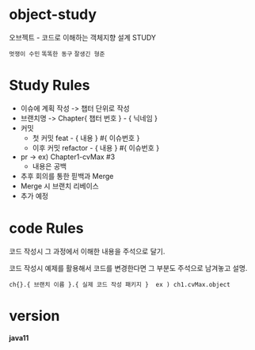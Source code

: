 # object-study
오브젝트 - 코드로 이해하는 객체지향 설계 STUDY

`멋쟁이 수민`
`똑똑한 동구`
`잘생긴 형준`

# Study Rules

- 이슈에 계획 작성 -> 챕터 단위로 작성
- 브랜치명 -> Chapter{ 챕터 번호 } - { 닉네임 } 
- 커밋 
  - 첫 커밋 feat - { 내용 } #{ 이슈번호 } 
  - 이후 커밋 refactor - { 내용 } #{ 이슈번호 }
- pr -> ex) Chapter1-cvMax #3
  -  내용은 공백
- 추후 회의를 통한 핃백과 Merge
- Merge 시 브랜치 리베이스
- 추가 예정

# code Rules
코드 작성시 그 과정에서 이해한 내용을 주석으로 달기.

코드 작성시 예제를 활용해서 코드를 변경한다면 그 부분도 주석으로 남겨놓고 설명.

`ch{}.{ 브랜치 이름 }.{ 실제 코드 작성 패키지 } 
ex ) ch1.cvMax.object `

# version
**java11**

